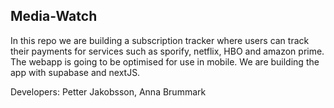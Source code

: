 ## Media-Watch

In this repo we are building a subscription tracker where users can track their payments for services such as sporify, netflix, HBO and amazon prime. The webapp is going to be optimised for use in mobile. We are building the app with supabase and nextJS.

Developers: Petter Jakobsson, Anna Brummark

